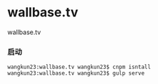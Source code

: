 # wallbase.tv
wallbase.tv

### 启动
```
wangkun23:wallbase.tv wangkun23$ cnpm isntall
wangkun23:wallbase.tv wangkun23$ gulp serve
```
